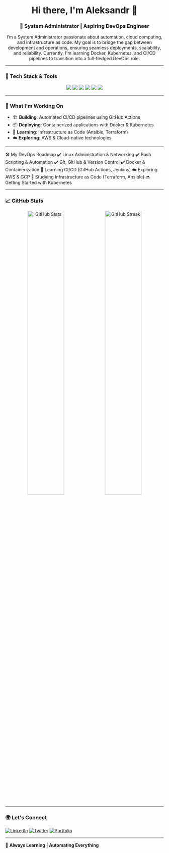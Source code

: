 <!-- Header -->
<h1 align="center">Hi there, I'm Aleksandr 👋</h1>
<h3 align="center">🚀 System Administrator | Aspiring DevOps Engineer</h3>

<!-- About Me -->
<p align="center">
I’m a System Administrator passionate about automation, cloud computing, and infrastructure as code. My goal is to bridge the gap between development and operations, ensuring seamless deployments, scalability, and reliability. Currently, I'm learning Docker, Kubernetes, and CI/CD pipelines to transition into a full-fledged DevOps role.
</p>

---

### 🔧 **Tech Stack & Tools**
<p align="center">
  <img src="https://img.shields.io/badge/Linux-FCC624?style=for-the-badge&logo=linux&logoColor=black" />
  <img src="https://img.shields.io/badge/Bash-4EAA25?style=for-the-badge&logo=gnu-bash&logoColor=white" />
  <img src="https://img.shields.io/badge/Docker-2496ED?style=for-the-badge&logo=docker&logoColor=white" />
  <!--<img src="https://img.shields.io/badge/Kubernetes-326CE5?style=for-the-badge&logo=kubernetes&logoColor=white" /> -->
  <img src="https://img.shields.io/badge/Ansible-EE0000?style=for-the-badge&logo=ansible&logoColor=white" />
  <!--<img src="https://img.shields.io/badge/Terraform-623CE4?style=for-the-badge&logo=terraform&logoColor=white" /> -->
  <img src="https://img.shields.io/badge/AWS-232F3E?style=for-the-badge&logo=amazon-aws&logoColor=white" />
  <img src="https://img.shields.io/badge/GitHub%20Actions-2088FF?style=for-the-badge&logo=github-actions&logoColor=white" />
</p>

---

### 📌 **What I'm Working On**
- 🏗 **Building**: Automated CI/CD pipelines using GitHub Actions  
- 📦 **Deploying**: Containerized applications with Docker & Kubernetes  
- 🎯 **Learning**: Infrastructure as Code (Ansible, Terraform)  
- ☁️ **Exploring**: AWS & Cloud-native technologies  

---

🛠 My DevOps Roadmap
✔ Linux Administration & Networking
✔ Bash Scripting & Automation
✔ Git, GitHub & Version Control
✔ Docker & Containerization
🚧 Learning CI/CD (GitHub Actions, Jenkins)
☁️ Exploring AWS & GCP
🔄 Studying Infrastructure as Code (Terraform, Ansible)
🔜 Getting Started with Kubernetes

---

### 📈 **GitHub Stats**
<p align="center">
  <img src="https://github-readme-stats.vercel.app/api?username=sxmurxi&show_icons=true&theme=tokyonight" width="48%" alt="GitHub Stats">
  <img src="https://github-readme-streak-stats.herokuapp.com/?user=sxmurxi&theme=tokyonight" width="48%" alt="GitHub Streak">
</p>

---

### 🌍 **Let's Connect**
[![LinkedIn](https://img.shields.io/badge/LinkedIn-0A66C2?style=for-the-badge&logo=linkedin&logoColor=white)](https://linkedin.com/in/aleksandr-tentser)
[![Twitter](https://img.shields.io/badge/Twitter-1DA1F2?style=for-the-badge&logo=twitter&logoColor=white)](https://twitter.com/your-profile)
[![Portfolio](https://img.shields.io/badge/Portfolio-000000?style=for-the-badge&logo=react&logoColor=white)](https://your-portfolio.com)

---

🚀 **Always Learning | Automating Everything**
